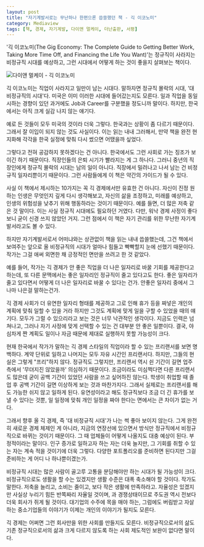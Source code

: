 ```yaml
---
layout: post
title: "자기계발서로는 무난하나 한편으론 씁쓸했던 책 - 긱 이코노미"
category: Mediaview
tags: [책, 경제, 자기계발, 다이앤 멀케이, 더난출판, 서평]
---
```


'긱 이코노미(The Gig Economy: The Complete Guide to Getting Better Work, Taking More Time Off, and Financing the Life You Want)'는 정규직이 사라지는 비정규직 시대를 예상하고, 그런 시대에서 어떻게 하는 것이 좋을지 살펴보는 책이다.


![다이앤 멀케이 - 긱 이코노미](https://lh3.googleusercontent.com/-foZtE5MT0JI/WOupCKjbkiI/AAAAAAAATZc/Cff4cNg-dqEUgCmy3fHUmf2H_rC1O4YJgCE0/s360/the-gig-economy-book.jpg "정규직이 사라지는 긱 이코노미 시대의 생활을 다뤘다.")


긱 이코노미는 직업이 사라지고 일만이 남는 시대다.
말하자면 정규직 몰락의 시대, '대 비정규직의 시대'다.
미국은 이미 이러한 시대에 들어갔는지도 모른다.
일과 직업을 동일시하는 경향이 있던 과거에도
Job과 Career를 구분했을 정도니까 말이다.
하지만, 한국에서는 아직 크게 실감 나지 않는 얘기다.

예로 든 것들이 모두 미국의 것이라 더욱 그렇다.
한국과는 상황이 좀 다르기 때문이다.
그래서 잘 이입이 되지 않는 것도 사실이다.
이는 읽는 내내 그러해서,
만약 책을 완전 현지화해 각각을 한국 실정에 맞춰 다시 썼으면 어땠을까 싶었다.

그렇다고 전혀 공감하지 못하겠다는 건 아니다.
한국에서도 그런 사회로 가는 징조가 보이긴 하기 때문이다.
직장인들의 은퇴 시기가 빨라지는 게 그 하나다.
그러니 중년의 직장인에게 정규직 몰락의 시대는 남의 일이 아니다.
직장에서 밀려나고 나서 남는 건 비정규직 일자리뿐이기 때문이다.
그런 사람들에게 이 책은 약간의 가이드가 될 수 있다.

사실 이 책에서 제시하는 10가지는 꼭 긱 경제에서만 유효한 건 아니다.
자신이 진정 원하는 인생은 무엇인지 깊게 다시 생각해보고,
자신의 삶을 조정하고,
미래를 예상하고,
인생의 위험성을 낮추기 위해 행동하라는 것이기 때문이다.
예를 들면, 더 많은 저축 같은 것 말이다.
이는 사실 정규직 시대에도 필요하던 거였다.
다만, 워낙 경제 사정이 좋다 보니 굳이 신경 쓰지 않았던 거지.
그런 점에서 이 책은 자기 관리를 위한 무난한 자기계발서라고도 볼 수 있다.

하지만 자기계발서로서 어떠냐와는 상관없이 책을 읽는 내내 씁쓸했는데,
그건 책에서 보여주는 앞으로 올 비정규직의 시대가 얼마나 힘들고 빡빡할지 눈에 선했기 때문이다.
작가는 그걸 애써 외면한 채 긍정적인 면만을 쓰려고 한 것 같았다.

예를 들어, 작가는 긱 경제가 안 좋은 직업을 더 나은 일자리로 바꿀 기회를 제공한다고 하는데,
또 다른 문맥에서는 좋은 일자리인 정규직이 줄고 있다고도 한다.
좋은 일자리가 줄고 있다면서 어떻게 더 나은 일자리로 바꿀 수 있다는 건가.
안좋은 일자리 중에서 그나마 나은걸 말하는건가.

긱 경제 사회가 더 유연한 일자리 형태를 제공하고
그로 인해 휴가 등을 짜넣은 개인의 계획에 맞춰 일할 수 있을 거라 하지만
그것도 계획에 맞게 일을 구할 수 있었을 때의 얘기다.
모두가 그럴 수 있으리라고 보는 것은 너무 낙관적인 생각이다.
지금도 인력은 넘쳐나고, 그러나 자기 사정에 맞게 선택할 수 있는 건 대부분 안 좋은 일뿐이다.
결국, 야심차게 짠 계획도 일이나 자금 때문에 제대로 실행하지 못할 가능성이 크다.

현재 한국에서 작가가 말하는 긱 경제 스타일의 직업이라 할 수 있는 프리랜서를 보면 명백하다.
계약 단위로 일하고 나머지는 모두 자유 시간인 프리랜서다.
하지만, 그들의 현실은 그렇게 "프리"하지 않다.
정규직도 그렇지만, 프리랜서 역시 쉰 기간이 길면 업주 측에서 '무뎌지진 않았을까' 의심하기 때문이다.
조금이라도 미심쩍다면 다른 프리랜서도 많은데 굳이 공백 기간이 있었던 사람을 쓰고 싶어하진 않는다.
학생이 취업할 때 졸업 후 공백 기간이 길면 이상하게 보는 것과 마찬가지다.
그래서 실제로는 프리랜서를 해도 가능한 쉬지 않고 일하게 된다.
유연성이라고 해도 정규직보다 조금 더 긴 휴가를 보낼 수 있다는 것뿐,
일 일정에 맞춰 개인 일정을 짜야 한다는 면에서는 큰 차이가 없는 거다.

그래서 향후 올 긱 경제, 즉 '대 비정규직 시대'가 나는 썩 좋아 보이지 않는다.
그게 완전히 새로운 경제 체제인 게 아니라,
지금의 연장선에 있으면서 방식만 정규직에서 비정규직으로 바뀌는 것이기 때문이다.
그 때 업체들이 어떻게 나올지도 대충 예상이 된다.
부정적이라는 말이다.
인구 증가로 일하고자 하는 자는 더욱 늘지만,
그 기회를 취할 수 있는 자는 계속 적을 것이기에 더욱 그렇다.
다양한 포트폴리오를 준비하면 된다지만 그걸 준비하는 게 어디 나 하나뿐이겠는가.

비정규직 시대는 많은 사람이 골고루 고통을 분담해야만 하는 시대가 될 가능성이 크다.
비정규직으로도 생활을 할 수는 있겠지만 생활 수준은 대폭 축소해야 할 것이다.
작가도 말한다.
저축을 늘리고, 소비는 줄이고, 보다 작은 생활에 만족하라고.
자율성은 있겠지만 사실상 누리기 힘든 반쪽짜리 자율일 것이며,
과 경쟁상태이므로 주도권 역시 전보다 더욱 회사가 쥐게 될 것이다.
대기업의 수주에 목을 매야 하는, 그럼에도 버림받고 자살하는 중소기업들의 이야기가
이제는 개인의 이야기가 될지도 모른다.

긱 경제는 어쩌면 그런 회사만을 위한 사회를 만들지도 모른다.
비정규직으로서의 삶도 기존 정규직으로서의 삶과 크게 다르지 않도록 하는 사회 제도적인 보완이 없다면 말이다.

<!--
212p
돈도 더 들고 유리
돈도 덜 들고 유리
-->

